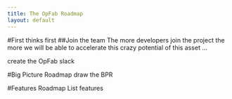 ```yaml
---
title: The OpFab Roadmap
layout: default
---
```


#First thinks first
##Join the team
The more developers join the project the more we will be able to accelerate this crazy potential of this asset ...

<TODO> create the OpFab slack

#Big Picture Roadmap
<TODO> draw the BPR

#Features Roadmap
<TODO> List features
